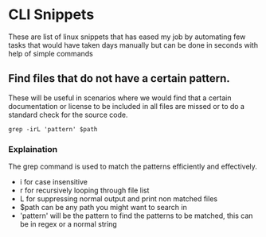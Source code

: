 # CLI Snippets 

These are list of linux snippets that has eased my job by automating few tasks that would have taken days manually but can be done in seconds with help of simple commands


## Find files that do not have a certain pattern. 

These will be useful in scenarios where we would find that a certain documentation or license to be included in all files are missed or to do a standard check for the source code.

    grep -irL 'pattern' $path

### Explaination

The grep command is used to match the patterns efficiently and effectively. 

* i for case insensitive
* r for recursively looping through file list
* L for suppressing normal output and print non matched files
* $path can be any path you might want to search in
* 'pattern' will be the pattern to find the patterns to be matched, this can be in regex or a normal string
